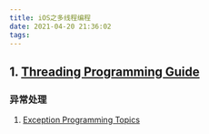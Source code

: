 ```yaml
---
title: iOS之多线程编程
date: 2021-04-20 21:36:02
tags:  
---
```


## 1. [Threading Programming Guide](https://developer.apple.com/library/archive/documentation/Cocoa/Conceptual/Multithreading/Introduction/Introduction.html#//apple_ref/doc/uid/10000057i-CH1-SW1)

### **异常处理**

1. [Exception Programming Topics](https://developer.apple.com/library/archive/documentation/Cocoa/Conceptual/Exceptions/Exceptions.html#//apple_ref/doc/uid/10000012i)